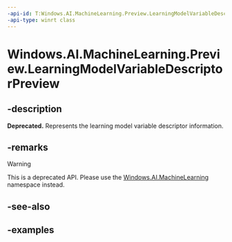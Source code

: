 ```yaml
---
-api-id: T:Windows.AI.MachineLearning.Preview.LearningModelVariableDescriptorPreview
-api-type: winrt class
---
```


<!-- Class syntax.
public class LearningModelVariableDescriptorPreview : ILearningModelVariableDescriptorPreview
-->

# Windows.AI.MachineLearning.Preview.LearningModelVariableDescriptorPreview

## -description
**Deprecated.** Represents the learning model variable descriptor information.

## -remarks

> [!Warning]
> This is a deprecated API. Please use the [Windows.AI.MachineLearning](../windows.ai.machinelearning/windows_ai_machinelearning.md) namespace instead.

## -see-also

## -examples


